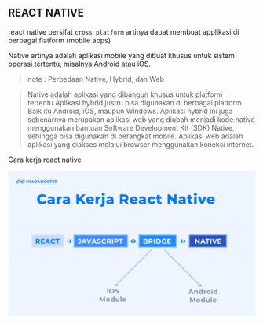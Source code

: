 ## REACT NATIVE 

react native bersifat `cross platform` artinya dapat membuat applikasi di berbagai flatform (mobile apps)

Native artinya adalah aplikasi mobile yang dibuat khusus untuk sistem operasi tertentu, misalnya Android atau iOS. 

> note : Perbedaan Native, Hybrid, dan Web 

>Native adalah aplikasi yang dibangun khusus untuk platform tertentu.Aplikasi hybrid justru bisa digunakan di berbagai platform. Baik itu Android, iOS, maupun Windows. Aplikasi hybrid ini juga sebenarnya merupakan aplikasi web yang diubah menjadi kode native menggunakan bantuan Software Development Kit (SDK) Native, sehingga bisa digunakan di perangkat mobile. Aplikasi web adalah aplikasi yang diakses melalui browser menggunakan koneksi internet. 

Cara kerja react native

![Chat Preview](https://github.com/zainuddin-maker/react-native/blob/master/Cara-Kerja-React-Native.jpg?raw=true)